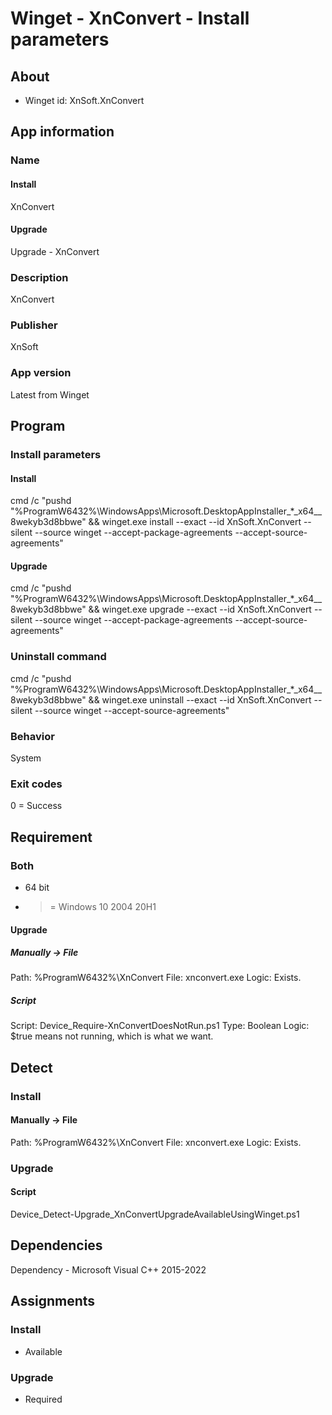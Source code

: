 # Winget - XnConvert - Install parameters
## About
* Winget id: XnSoft.XnConvert


## App information
### Name
#### Install
XnConvert
#### Upgrade
Upgrade - XnConvert

### Description
XnConvert

### Publisher
XnSoft

### App version
Latest from Winget


## Program
### Install parameters
#### Install
cmd /c "pushd "%ProgramW6432%\WindowsApps\Microsoft.DesktopAppInstaller_*_x64__8wekyb3d8bbwe" && winget.exe install --exact --id XnSoft.XnConvert --silent --source winget --accept-package-agreements --accept-source-agreements"
#### Upgrade
cmd /c "pushd "%ProgramW6432%\WindowsApps\Microsoft.DesktopAppInstaller_*_x64__8wekyb3d8bbwe" && winget.exe upgrade --exact --id XnSoft.XnConvert --silent --source winget --accept-package-agreements --accept-source-agreements"

### Uninstall command
cmd /c "pushd "%ProgramW6432%\WindowsApps\Microsoft.DesktopAppInstaller_*_x64__8wekyb3d8bbwe" && winget.exe uninstall --exact --id XnSoft.XnConvert --silent --source winget --accept-source-agreements"

### Behavior
System

### Exit codes
0 = Success


## Requirement
### Both
* 64 bit
* >= Windows 10 2004 20H1

#### Upgrade
##### Manually -> File
Path:  %ProgramW6432%\XnConvert
File:  xnconvert.exe
Logic: Exists.

##### Script
Script: Device_Require-XnConvertDoesNotRun.ps1
Type:   Boolean
Logic:  $true means not running, which is what we want.


## Detect
### Install
#### Manually -> File
Path:  %ProgramW6432%\XnConvert
File:  xnconvert.exe
Logic: Exists.
### Upgrade
#### Script
Device_Detect-Upgrade_XnConvertUpgradeAvailableUsingWinget.ps1


## Dependencies
Dependency - Microsoft Visual C++ 2015-2022


## Assignments
### Install
* Available

### Upgrade
* Required